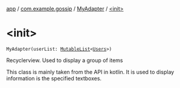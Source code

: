 [app](../../index.md) / [com.example.gossip](../index.md) / [MyAdapter](index.md) / [&lt;init&gt;](./-init-.md)

# &lt;init&gt;

`MyAdapter(userList: `[`MutableList`](https://kotlinlang.org/api/latest/jvm/stdlib/kotlin.collections/-mutable-list/index.html)`<`[`Users`](../-users/index.md)`>)`

Recyclerview. Used to display a group of items

This class is mainly taken from the API in kotlin. It is used to display information is the
specified textboxes.

